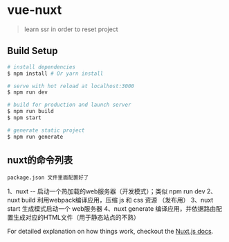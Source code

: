 # vue-nuxt

> learn ssr in order to reset project

## Build Setup

``` bash
# install dependencies
$ npm install # Or yarn install

# serve with hot reload at localhost:3000
$ npm run dev

# build for production and launch server
$ npm run build
$ npm start

# generate static project
$ npm run generate
```

## nuxt的命令列表

    package.json 文件里面配置好了

1、nuxt -- 启动一个热加载的web服务器（开发模式）；类似 npm run dev
2、nuxt build  利用webpack编译应用，压缩 js 和 css 资源 （发布用）
3、nuxt start  生成模式启动一个 web服务器
4、nuxt generate 编译应用，并依据路由配置生成对应的HTML文件（用于静态站点的不熟）

For detailed explanation on how things work, checkout the [Nuxt.js docs](https://github.com/nuxt/nuxt.js).
